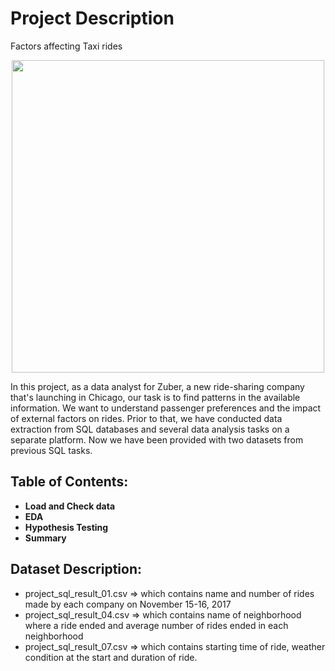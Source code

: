 # Project Description
Factors affecting Taxi rides
<p align="center">
 <img src="https://user-images.githubusercontent.com/56832126/121534046-25082180-ca01-11eb-9379-e5990fabfecd.png" width="500px">
 </p>

In this project, as a data analyst for Zuber, a new ride-sharing company that's launching in Chicago, our task is to find patterns in the available information. We want to understand passenger preferences and the impact of external factors on rides. Prior to that, we have conducted data extraction from SQL databases and several data analysis tasks on a separate platform. Now we have been provided with two datasets from previous SQL tasks.

## Table of Contents:
- **Load and Check data**
- **EDA**
- **Hypothesis Testing**
- **Summary**


## Dataset Description:
 - project_sql_result_01.csv => which contains name and number of rides made by each company on November 15-16, 2017
 - project_sql_result_04.csv => which contains name of neighborhood where a ride ended and average number of rides ended in each neighborhood
 - project_sql_result_07.csv => which contains starting time of ride, weather condition at the start and duration of ride.
